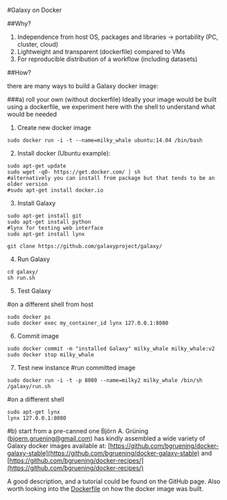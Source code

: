#Galaxy on Docker

##Why?

1. Independence from host OS, packages and libraries -> portability (PC, cluster, cloud)
2. Lightweight and transparent (dockerfile) compared to VMs
3. For reproducible distribution of a workflow (including datasets)

##How?

there are many ways to build a Galaxy docker image:

###a) roll your own (without dockerfile)
Ideally your image would be built using a dockerfile, we experiment here with the shell to understand what would be needed

1. Create new docker image

```
sudo docker run -i -t --name=milky_whale ubuntu:14.04 /bin/bash
```

2. Install docker (Ubuntu example):

```
sudo apt-get update
sudo wget -qO- https://get.docker.com/ | sh
#alternatively you can install from package but that tends to be an older version 
#sudo apt-get install docker.io
```

3. Install Galaxy

```
sudo apt-get install git
sudo apt-get install python
#lynx for testing web interface
sudo apt-get install lynx

git clone https://github.com/galaxyproject/galaxy/
```

4. Run Galaxy

```
cd galaxy/
sh run.sh
```

5. Test Galaxy

#on a different shell from host

```
sudo docker ps
sudo docker exec my_container_id lynx 127.0.0.1:8080
```

6. Commit image

```
sudo docker commit -m "installed Galaxy" milky_whale milky_whale:v2
sudo docker stop milky_whale
```

7. Test new instance
#run committed image

```
sudo docker run -i -t -p 8080 --name=milky2 milky_whale /bin/sh /galaxy/run.sh
```

#on a different shell
```
sudo apt-get lynx
lynx 127.0.0.1:8080
```

#b) start from a pre-canned one
Björn A. Grüning (bjoern.gruening@gmail.com) has kindly assembled a wide variety of Galaxy docker images available at: [https://github.com/bgruening/docker-galaxy-stable](https://github.com/bgruening/docker-galaxy-stable) and [https://github.com/bgruening/docker-recipes/](https://github.com/bgruening/docker-recipes/)

A good description, and a tutorial could be found on the GitHub page. Also worth looking into the [Dockerfile](https://github.com/bgruening/docker-galaxy-stable/blob/master/galaxy/Dockerfile) on how the docker image was built.
